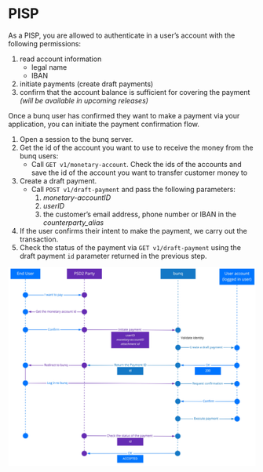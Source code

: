# PISP

As a PISP, you are allowed to authenticate in a user’s account with the following permissions:

1. read account information
   * legal name
   * IBAN
2. initiate payments \(create draft payments\)
3. confirm that the account balance is sufficient for covering the payment _\(will be available in upcoming releases\)_

Once a bunq user has confirmed they want to make a payment via your application, you can initiate the payment confirmation flow.

1. Open a session to the bunq server.
2. Get the id of the account you want to use to receive the money from the bunq users:
   * Call `GET v1/monetary-account`. Check the ids of the accounts and save the id of the account you want to transfer customer money to
3. Create a draft payment.
   * Call `POST v1/draft-payment` and pass the following parameters:
     1. _monetary-accountID_
     2. _userID_
     3. the customer’s email address, phone number or IBAN in the _counterparty\_alias_
4. If the user confirms their intent to make the payment, we carry out the transaction.
5. Check the status of the payment via `GET v1/draft-payment` using the draft payment `id` parameter returned in the previous step. 

![](../../.gitbook/assets/20190313_pisp_flow.jpg)

